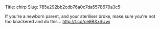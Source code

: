 Title: chirp
Slug: 785e292bb2cdb76a0c7da5578679a3c5

If you're a newborn parent, and your steriliser broke, make sure you're not too knackered and do this... <a href="http://t.co/ce9BXxSUwi">http://t.co/ce9BXxSUwi</a>
